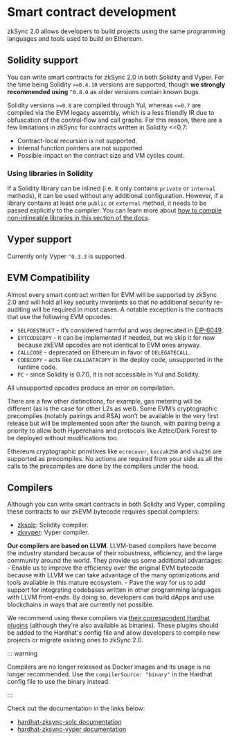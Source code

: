 # Smart contract development

zkSync 2.0 allows developers to build projects using the same programming languages and tools used to build on Ethereum.

<TocHeader />
<TOC class="table-of-contents" :include-level="[2,3]" />

## Solidity support

You can write smart contracts for zkSync 2.0 in both Solidity and Vyper. For the time being Solidity `>=0.4.10` versions are supported, though **we strongly recommended using** `^0.8.0` as older versions contain known bugs.

Solidity versions `>=0.8` are compiled through Yul, whereas `<=0.7` are compiled via the EVM legacy assembly, which is a less friendly IR due to obfuscation of the control-flow and call graphs. For this reason, there are a few limitations in zkSync for contracts written in Solidity <=0.7:

- Contract-local recursion is not supported.
- Internal function pointers are not supported.
- Possible impact on the contract size and VM cycles count.

### Using libraries in Solidity

If a Solidity library can be inlined (i.e. it only contains `private` or `internal` methods), it can be used without any additional configuration. However, if a library contains at least one `public` or `external` method, it needs to be passed explicitly to the compiler. You can learn more about [how to compile non-inlineable libraries in this section of the docs](../../../api/hardhat/compiling-libraries.md).

## Vyper support

Currently only Vyper `^0.3.3` is supported.

## EVM Compatibility

Almost every smart contract written for EVM will be supported by zkSync 2.0 and will hold all key security invariants so that no additional security re-auditing will be required in most cases. A notable exception is the contracts that use the following EVM opcodes:

- `SELFDESTRUCT` - it’s considered harmful and was deprecated in [EIP-6049](https://eips.ethereum.org/EIPS/eip-6049).
- `EXTCODECOPY` - it can be implemented if needed, but we skip it for now because zkEVM opcodes are not identical to EVM ones anyway.
- `CALLCODE` - deprecated on Ethereum in favor of `DELEGATECALL`.
- `CODECOPY` - acts like `CALLDATACOPY` in the deploy code, unsupported in the runtime code.
- `PC` - since Solidity is 0.7.0, it is not accessible in Yul and Solidity.

All unsupported opcodes produce an error on compilation.

There are a few other distinctions, for example, gas metering will be different (as is the case for other L2s as well). Some EVM’s cryptographic precompiles (notably pairings and RSA) won’t be available in the very first release but will be implemented soon after the launch, with pairing being a priority to allow both Hyperchains and protocols like Aztec/Dark Forest to be deployed without modifications too.

Ethereum cryptographic primitives like `ecrecover`, `keccak256` and `sha256` are supported as precompiles. No actions are required from your side as all the calls to the precompiles are done by the compilers under the hood.

## Compilers

Although you can write smart contracts in both Solidty and Vyper, compiling these contracts to our zkEVM bytecode requires special compilers:

- [zksolc](https://github.com/matter-labs/zksolc-bin): Solidity compiler.
- [zkvyper](https://github.com/matter-labs/zkvyper-bin): Vyper compiler.

**Our compilers are based on LLVM**. LLVM-based compilers have become the industry standard because of their robustness, efficiency, and the large community around the world. They provide us some additional advantages: - Enable us to improve the efficiency over the original EVM bytecode because with LLVM we can take advantage of the many optimizations and tools available in this mature ecosystem. - Pave the way for us to add support for integrating codebases written in other programming languages with LLVM front-ends. By doing so, developers can build dApps and use blockchains in ways that are currently not possible.

We recommend using these compilers via [their correspondent Hardhat plugins](../../../api/hardhat/plugins.md) (although they're also available as binaries). These plugins should be added to the Hardhat's config file and allow developers to compile new projects or migrate existing ones to zkSync 2.0.

::: warning

Compilers are no longer released as Docker images and its usage is no longer recommended. Use the `compilerSource: "binary"` in the Hardhat config file to use the binary instead.

:::

Check out the documentation in the links below:

- [hardhat-zksync-solc documentation](../../../api/hardhat/plugins.md#hardhat-zksync-solc)
- [hardhat-zksync-vyper documentation](../../../api/hardhat/plugins.md#hardhat-zksync-vyper)
